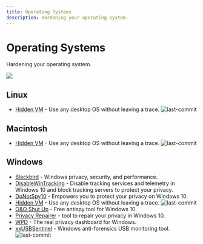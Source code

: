 ```yaml
---
title: Operating Systems
description: Hardening your operating system.
---
```


# Operating Systems

Hardening your operating system.

![](https://img.shields.io/badge/Tools%20%26%20Resources%20Available-10-757575?style=for-the-badge)

## Linux

* [Hidden VM](https://github.com/aforensics/HiddenVM) - Use any desktop OS without leaving a trace. ![last-commit](https://img.shields.io/github/last-commit/aforensics/HiddenVM?style=flat)


## Macintosh

* [Hidden VM](https://github.com/aforensics/HiddenVM) - Use any desktop OS without leaving a trace. ![last-commit](https://img.shields.io/github/last-commit/aforensics/HiddenVM?style=flat)


## Windows

* [Blackbird](https://www.getblackbird.net/download/) - Windows privacy, security, and performance. 
* [DisableWinTracking](https://www.softpedia.com/get/Tweak/System-Tweak/Windows-10-Tracking-Disable-Tool.shtml) - Disable tracking services and telemetry in Windows 10 and block tracking servers to protect your privacy. 
* [DoNotSpy10](https://pxc-coding.com/donotspy10/) - Empowers you to protect your privacy on Windows 10. 
* [Hidden VM](https://github.com/aforensics/HiddenVM) - Use any desktop OS without leaving a trace. ![last-commit](https://img.shields.io/github/last-commit/aforensics/HiddenVM?style=flat)
* [O&O Shut Up](https://www.oo-software.com/en/shutup10) - Free antispy tool for Windows 10. 
* [Privacy Repairer](https://www.securilla.com/privacy-repairer) - tool to repair your privacy in Windows 10. 
* [WPD](https://wpd.app/) - The real privacy dashboard for Windows. 
* [xxUSBSentinel](https://github.com/thereisnotime/xxUSBSentinel) - Windows anti-forensics USB monitoring tool. ![last-commit](https://img.shields.io/github/last-commit/thereisnotime/xxUSBSentinel?style=flat)





